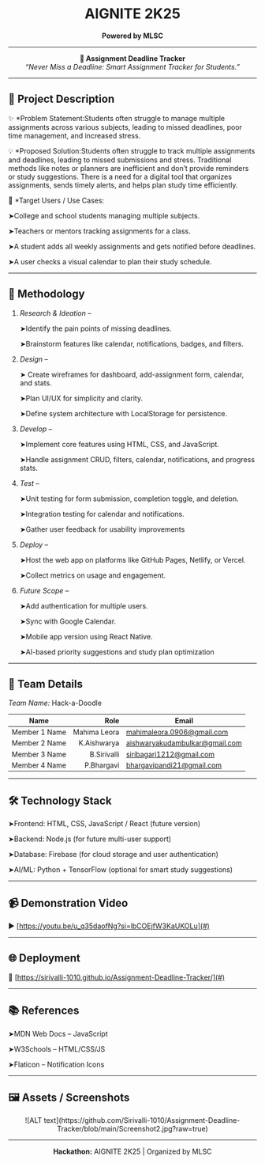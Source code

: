 <!-- AIGNITE Banner (centered) -->
<div align="center">
  <h1> AIGNITE 2K25</h1>
  <p><strong>Powered by MLSC</strong></p>
</div>

---

<p align="center">
  <strong>🚀 Assignment Deadline Tracker</strong><br/>
  <em>“Never Miss a Deadline: Smart Assignment Tracker for Students.”
</em>
</p>

---

## 📖 Project Description
✨ *Problem Statement:Students often struggle to manage multiple assignments across various subjects, leading to missed deadlines, poor time management, and increased stress.

💡 *Proposed Solution:Students often struggle to track multiple assignments and deadlines, leading to missed submissions and stress. Traditional methods like notes or planners are inefficient and don’t provide reminders or study suggestions. There is a need for a digital tool that organizes assignments, sends timely alerts, and helps plan study time efficiently.


🎯 *Target Users / Use Cases: 

➤College and school students managing multiple subjects.

➤Teachers or mentors tracking assignments for a class.

➤A student adds all weekly assignments and gets notified before deadlines.

➤A user checks a visual calendar to plan their study schedule.

---

## 🔬 Methodology
1. *Research & Ideation* –
 
     ➤Identify the pain points of missing deadlines.
   
     ➤Brainstorm features like calendar, notifications, badges, and filters.  
  
4. *Design* –
 
    ➤ Create wireframes for dashboard, add-assignment form, calendar, and stats.

    ➤Plan UI/UX for simplicity and clarity.

    ➤Define system architecture with LocalStorage for persistence.  
  
3. *Develop* –

    ➤Implement core features using HTML, CSS, and JavaScript.

    ➤Handle assignment CRUD, filters, calendar, notifications, and progress stats. 
  
4. *Test* – 

    ➤Unit testing for form submission, completion toggle, and deletion.

    ➤Integration testing for calendar and notifications.

    ➤Gather user feedback for usability improvements
   
6. *Deploy* –

    ➤Host the web app on platforms like GitHub Pages, Netlify, or Vercel.

    ➤Collect metrics on usage and engagement.

7. *Future Scope* –

   ➤Add authentication for multiple users.

   ➤Sync with Google Calendar.

   ➤Mobile app version using React Native.

   ➤AI-based priority suggestions and study plan optimization

---

## 👥 Team Details
*Team Name:* Hack-a-Doodle

| Name | Role | Email |
|---|---:|---|
| Member 1 Name| Mahima Leora | mahimaleora.0906@gmail.com     |
| Member 2 Name| K.Aishwarya  | aishwaryakudambulkar@gmail.com |
| Member 3 Name| B.Sirivalli  | siribagari1212@gmail.com       |(Optional)
| Member 4 Name| P.Bhargavi   | bhargavipandi21@gmail.com      |(Optional)

---

## 🛠 Technology Stack

➤Frontend: HTML, CSS, JavaScript / React (future version)

➤Backend: Node.js (for future multi-user support)

➤Database: Firebase (for cloud storage and user authentication)

➤AI/ML: Python + TensorFlow (optional for smart study suggestions)

---

## 📹 Demonstration Video
▶ [https://youtu.be/u_q35daofNg?si=lbCOEjfW3KaUKOLu](#)

---

## 🌐 Deployment
🔗 [https://sirivalli-1010.github.io/Assignment-Deadline-Tracker/](#)

---

## 📚 References
  ➤MDN Web Docs – JavaScript

  ➤W3Schools – HTML/CSS/JS

  ➤Flaticon – Notification Icons

---

## 🖼 Assets / Screenshots
<p align="center">
 ![ALT text](https://github.com/Sirivalli-1010/Assignment-Deadline-Tracker/blob/main/Screenshot2.jpg?raw=true)
</p>

---

<p align="center">
  <b>Hackathon:</b> AIGNITE 2K25 | Organized by MLSC<br/>
</p>
